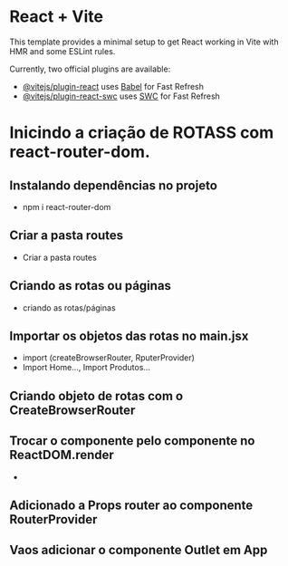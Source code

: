 # React + Vite

This template provides a minimal setup to get React working in Vite with HMR and some ESLint rules.

Currently, two official plugins are available:

- [@vitejs/plugin-react](https://github.com/vitejs/vite-plugin-react/blob/main/packages/plugin-react/README.md) uses [Babel](https://babeljs.io/) for Fast Refresh
- [@vitejs/plugin-react-swc](https://github.com/vitejs/vite-plugin-react-swc) uses [SWC](https://swc.rs/) for Fast Refresh


# Inicindo a criação de ROTASS com react-router-dom.

## Instalando dependências no projeto
- npm i react-router-dom
## Criar a pasta routes
- Criar a pasta routes
## Criando as rotas ou páginas 
- criando as rotas/páginas 

## Importar os objetos das rotas no main.jsx
- import (createBrowserRouter, RputerProvider)
- Import Home..., Import Produtos...

## Criando objeto de rotas com o CreateBrowserRouter

## Trocar o componente <app/> pelo componente <RouterProvider/> no ReactDOM.render
-
## Adicionado a Props router ao componente RouterProvider

## Vaos adicionar o componente Outlet em App
